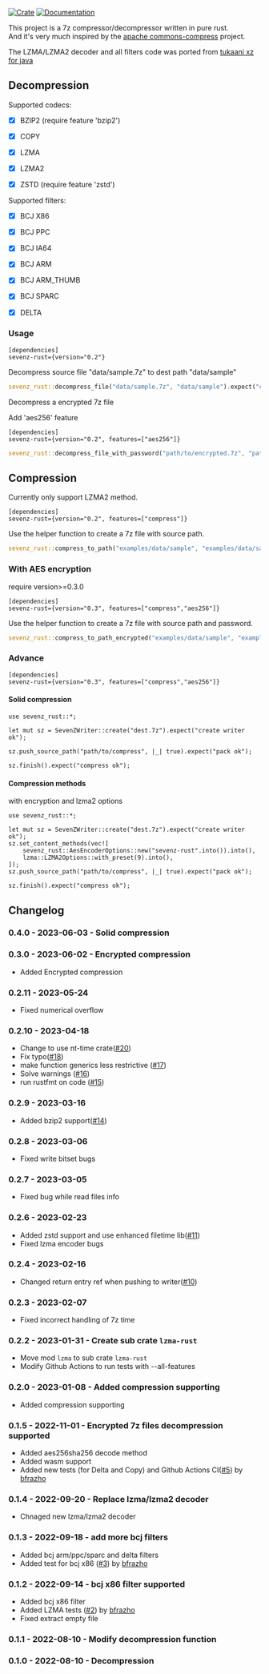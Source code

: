 [![Crate](https://img.shields.io/crates/v/sevenz-rust.svg)](https://crates.io/crates/sevenz-rust)
 [![Documentation](https://docs.rs/sevenz-rust/badge.svg)](https://docs.rs/sevenz-rust)
 
This project is a 7z compressor/decompressor written in pure rust.<br/>
And it's very much inspired by the [apache commons-compress](https://commons.apache.org/proper/commons-compress/) project.<br/>

The LZMA/LZMA2 decoder and all filters code was ported from [tukaani xz for java](https://tukaani.org/xz/java.html)

## Decompression

Supported codecs:
 - [x] BZIP2 (require feature 'bzip2')
 - [x] COPY
 - [x] LZMA
 - [x] LZMA2
 - [x] ZSTD  (require feature 'zstd')


Supported filters:
 - [x] BCJ X86
 - [x] BCJ PPC
 - [x] BCJ IA64
 - [x] BCJ ARM
 - [x] BCJ ARM_THUMB
 - [x] BCJ SPARC
 - [x] DELTA




### Usage

```
[dependencies]
sevenz-rust={version="0.2"}
```

Decompress source file "data/sample.7z" to dest path "data/sample"
```rust
sevenz_rust::decompress_file("data/sample.7z", "data/sample").expect("complete");
```

Decompress a encrypted 7z file

Add 'aes256' feature
```
[dependencies]
sevenz-rust={version="0.2", features=["aes256"]}
```

```rust
sevenz_rust::decompress_file_with_password("path/to/encrypted.7z", "path/to/output", "password".into()).expect("complete");
```

## Compression
Currently only support LZMA2 method.

```
[dependencies]
sevenz-rust={version="0.2", features=["compress"]}
```

Use the helper function to create a 7z file with source path.
```rust
sevenz_rust::compress_to_path("examples/data/sample", "examples/data/sample.7z").expect("compress ok");
```

### With AES encryption
require version>=0.3.0
```
[dependencies]
sevenz-rust={version="0.3", features=["compress","aes256"]}
```

Use the helper function to create a 7z file with source path and password.
```rust
sevenz_rust::compress_to_path_encrypted("examples/data/sample", "examples/data/sample.7z", "password".into()).expect("compress ok");
```

### Advance

```
[dependencies]
sevenz-rust={version="0.3", features=["compress","aes256"]}
```

#### Solid compression

```
use sevenz_rust::*;

let mut sz = SevenZWriter::create("dest.7z").expect("create writer ok");

sz.push_source_path("path/to/compress", |_| true).expect("pack ok");

sz.finish().expect("compress ok");

```


#### Compression methods

with encryption and lzma2 options

```
use sevenz_rust::*;

let mut sz = SevenZWriter::create("dest.7z").expect("create writer ok");
sz.set_content_methods(vec![
    sevenz_rust::AesEncoderOptions::new("sevenz-rust".into()).into(),
    lzma::LZMA2Options::with_preset(9).into(),
]);
sz.push_source_path("path/to/compress", |_| true).expect("pack ok");

sz.finish().expect("compress ok");

```

## Changelog
### 0.4.0 - 2023-06-03 - Solid compression

### 0.3.0 - 2023-06-02 - Encrypted compression
- Added Encrypted compression
### 0.2.11 - 2023-05-24
- Fixed numerical overflow
### 0.2.10 - 2023-04-18
- Change to use nt-time crate([#20](https://github.com/dyz1990/sevenz-rust/pull/20))
- Fix typo([#18](https://github.com/dyz1990/sevenz-rust/pull/18))
- make function generics less restrictive ([#17](https://github.com/dyz1990/sevenz-rust/pull/17))
- Solve warnings ([#16](https://github.com/dyz1990/sevenz-rust/pull/16))
- run rustfmt on code ([#15](https://github.com/dyz1990/sevenz-rust/pull/15))

### 0.2.9 - 2023-03-16
- Added bzip2 support([#14](https://github.com/dyz1990/sevenz-rust/pull/14))

### 0.2.8 - 2023-03-06
- Fixed write bitset bugs
### 0.2.7 - 2023-03-05
- Fixed bug while read files info

### 0.2.6 - 2023-02-23
- Added zstd support and use enhanced filetime lib([#11](https://github.com/dyz1990/sevenz-rust/pull/11))
- Fixed lzma encoder bugs
  
### 0.2.4 - 2023-02-16
- Changed return entry ref when pushing to writer([#10](https://github.com/dyz1990/sevenz-rust/pull/10))

### 0.2.3 - 2023-02-07
- Fixed incorrect handling of 7z time

### 0.2.2 - 2023-01-31 - Create sub crate `lzma-rust`
- Move mod `lzma` to sub crate `lzma-rust`
- Modify Github Actions to run tests with --all-features

### 0.2.0 - 2023-01-08 - Added compression supporting
- Added compression supporting

### 0.1.5 - 2022-11-01 - Encrypted 7z files decompression supported
- Added aes256sha256 decode method
- Added wasm support
- Added new tests (for Delta and Copy) and Github Actions CI([#5](https://github.com/dyz1990/sevenz-rust/pull/5)) by [bfrazho](https://github.com/bfrazho)

### 0.1.4 - 2022-09-20 - Replace lzma/lzma2 decoder
- Chnaged new lzma/lzma2 decoder


### 0.1.3 - 2022-09-18 - add more bcj filters

- Added bcj arm/ppc/sparc and delta filters
- Added test for bcj x86 ([#3](https://github.com/dyz1990/sevenz-rust/pull/3)) by [bfrazho](https://github.com/bfrazho)

### 0.1.2 - 2022-09-14 - bcj x86 filter supported
- Added bcj x86 filter 
- Added LZMA tests ([#2](https://github.com/dyz1990/sevenz-rust/pull/2)) by [bfrazho](https://github.com/bfrazho)
- Fixed extract empty file

### 0.1.1 - 2022-08-10 - Modify decompression function

### 0.1.0 - 2022-08-10 - Decompression
